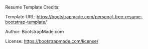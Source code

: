 Resume Template Credits:

Template URL: https://bootstrapmade.com/personal-free-resume-bootstrap-template/

Author: BootstrapMade.com

License: https://bootstrapmade.com/license/
